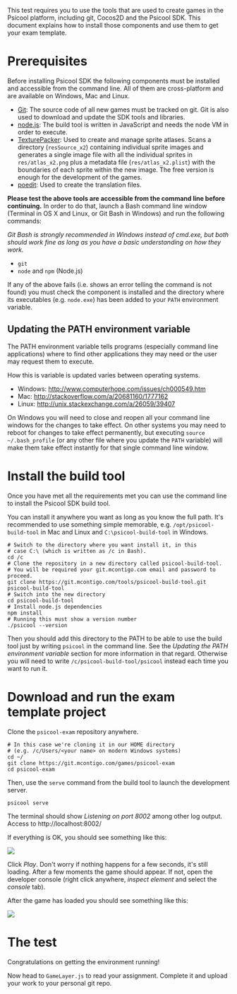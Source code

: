 This test requires you to use the tools that are used to create games in the Psicool platform, including git, Cocos2D and the Psicool SDK. This document explains how to install those components and use them to get your exam template.

# Prerequisites
Before installing Psicool SDK the following components must be installed and accessible from the command line. All of them are cross-platform and are available on Windows, Mac and Linux.

* [Git](https://git-scm.com/): The source code of all new games must be tracked on git. Git is also used to download and update the SDK tools and libraries.
* [node.js](https://nodejs.org/): The build tool is written in JavaScript and needs the node VM in order to execute.
* [TexturePacker](https://www.codeandweb.com/texturepacker): Used to create and manage sprite atlases. Scans a directory (`resSource_x2`) containing individual sprite images and generates a single image file with all the individual sprites in `res/atlas_x2.png` plus a metadata file (`res/atlas_x2.plist`) with the boundaries of each sprite within the new image. The free version is enough for the development of the games.
* [poedit](https://poedit.net/): Used to create the translation files.

**Please test the above tools are accessible from the command line before continuing.** In order to do that, launch a Bash command line window (Terminal in OS X and Linux, or Git Bash in Windows) and run the following commands:

*Git Bash is strongly recommended in Windows instead of cmd.exe, but both should work fine as long as you have a basic understanding on how they work.*

* `git`
* `node` and `npm` (Node.js)

If any of the above fails (i.e. shows an error telling the command is not found) you must check the component is installed and the directory where its executables (e.g. `node.exe`) has been added to your `PATH` environment variable.

## Updating the PATH environment variable
The PATH environment variable tells programs (especially command line applications) where to find other applications they may need or the user may request them to execute.

How this is variable is updated varies between operating systems.

* Windows: http://www.computerhope.com/issues/ch000549.htm
* Mac: http://stackoverflow.com/a/20681160/1777162
* Linux: http://unix.stackexchange.com/a/26059/39407

On Windows you will need to close and reopen all your command line windows for the changes to take effect. On other systems you may need to reboot for changes to take effect permanently, but executing `source ~/.bash_profile` (or any other file where you update the `PATH` variable) will make them take effect instantly for that single command line window.

# Install the build tool
Once you have met all the requirements met you can use the command line to install the Psicool SDK build tool.

You can install it anywhere you want as long as you know the full path. It's recommended to use something simple memorable, e.g. `/opt/psicool-build-tool` in Mac and Linux and `C:\psicool-build-tool` in Windows. 

```
# Switch to the directory where you want install it, in this 
# case C:\ (which is written as /c in Bash).
cd /c
# Clone the repository in a new directory called psicool-build-tool.
# You will be required your git.mcontigo.com email and password to proceed.
git clone https://git.mcontigo.com/tools/psicool-build-tool.git psicool-build-tool
# Switch into the new directory
cd psicool-build-tool
# Install node.js dependencies
npm install
# Running this must show a version number
./psicool --version
```

Then you should add this directory to the PATH to be able to use the build tool just by writing `psicool` in the command line. See the *Updating the PATH environment variable* section for more information in that regard. Otherwise you will need to write `/c/psicool-build-tool/psicool` instead each time you want to run it.

# Download and run the exam template project

Clone the `psicool-exam` repository anywhere.

```
# In this case we're cloning it in our HOME directory 
# (e.g. /c/Users/<your name> on modern Windows systems)
cd ~/
git clone https://git.mcontigo.com/games/psicool-exam
cd psicool-exam
```

Then, use the `serve` command from the build tool to launch the development server.

```
psicool serve
```

The terminal should show *Listening on port 8002* among other log output. Access to http://localhost:8002/

If everything is OK, you should see something like this:

![](https://i.imgur.com/964lZkh.png)

Click *Play*. Don't worry if nothing happens for a few seconds, it's still loading. After a few moments the game should appear. If not, open the developer console (right click anywhere, *inspect element* and select the *console* tab).

After the game has loaded you should see something like this:

![](https://i.imgur.com/UGQBsGh.png)

# The test

Congratulations on getting the environment running! 

Now head to `GameLayer.js` to read your assignment. Complete it and upload your work to your personal git repo.